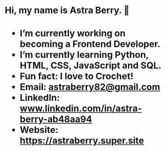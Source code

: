 <h1 align-"center">Hi, my name is Astra Berry. 👋<h1>

- I’m currently working on becoming a Frontend Developer.
- I’m currently learning Python, HTML, CSS, JavaScript and SQL.
- Fun fact: I love to Crochet!
- Email: astraberry82@gmail.com
- LinkedIn: www.linkedin.com/in/astra-berry-ab48aa94
- Website: https://astraberry.super.site

